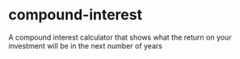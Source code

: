 # compound-interest
A compound interest calculator that shows what the return on your investment will be in the next number of years
